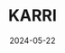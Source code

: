 ---  
layout: startup_page  
title: "KARRI"  
id: "karri.io"  
permalink: "/karrikarri.io05222024/"  
website: "https://karri.io/"  
funding_round: "Pre-Seed"  
funding_amount: "£775K"  
investors: "468 Capital, Verena Pausder, Hakan Koç, Michael Hernaus, Wolfgang Reisinger, Sven Vaders, Matthias Laug, Christian Indra"  
about: "KARRI develops a smart walkie-talkie for children aged four to ten, offering a secure and screen-free alternative to smartphones. The device allows children to communicate with each other and parents via voice messages, while GPS tracking and geo-fencing features provide parents with location awareness and safety controls."  
markets: "Hardware, IoT, Children's Products, Telecommunications, EdTech, Family"  
hq: "London, England, United Kingdom"  
founded_year: "2021"  
linkedin: "https://uk.linkedin.com/company/karri-io"  
twitter: "https://twitter.com/PeteCliffo79899"  
instagram: ""  
facebook: "https://www.facebook.com/profile.php?id=100064054421412"  
crunchbase: "https://www.crunchbase.com/organization/karri-io"  
pitchbook: "https://pitchbook.com/profiles/company/599775-40"  

date_display: "22-May-2024"  
date: "2024-05-22"

# SEO Optimization  
meta_title: "KARRI - Pre-Seed Funding (£775K)"  
meta_description: "KARRI, KARRI develops a smart walkie-talkie for children aged four to ten, offering a secure and screen-free alternative to smartphones. The device allows ch..."  
meta_keywords: "KARRI, Hardware, IoT, Children's Products, Telecommunications, EdTech, Family, Pre-Seed funding"  
canonical_url: "https://startup.projectstartups.com/karrikarri.io05222024/"  
---